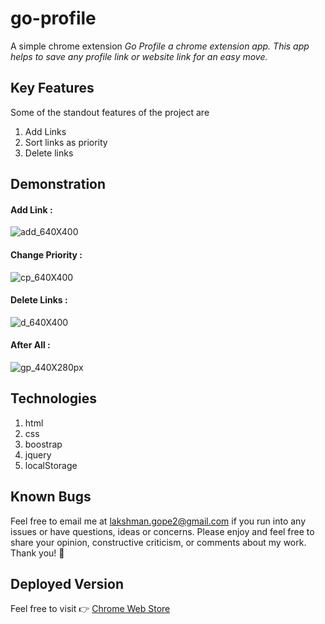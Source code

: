 # go-profile

A simple chrome extension
_Go Profile a chrome extension app. This app helps to save any profile link or website link for an easy move._

## Key Features

Some of the standout features of the project are

1. Add Links
2. Sort links as priority
3. Delete links

## Demonstration

#### Add Link :

![add_640X400](https://user-images.githubusercontent.com/58518192/82228117-8539aa80-994a-11ea-872e-b7e216714253.gif)

#### Change Priority :

![cp_640X400](https://user-images.githubusercontent.com/58518192/82228124-879c0480-994a-11ea-99cd-16f2de8b677a.gif)

#### Delete Links :

![d_640X400](https://user-images.githubusercontent.com/58518192/82228130-89fe5e80-994a-11ea-821e-a2949e9b22a8.gif)

#### After All :

![gp_440X280px](https://user-images.githubusercontent.com/58518192/82228095-7c48d900-994a-11ea-85cd-78d5da8e42cd.png)

## Technologies

1. html
2. css
3. boostrap
4. jquery
5. localStorage

## Known Bugs

Feel free to email me at lakshman.gope2@gmail.com if you run into any issues or have questions, ideas or concerns. Please enjoy
and feel free to share your opinion, constructive criticism, or comments about my work. Thank you! 🙂

## Deployed Version

Feel free to visit 👉 [Chrome Web Store](https://chrome.google.com/webstore/detail/go-profile/fdmejlnlgblffjdjokhamfplblbfjloh/related?hl=en)
